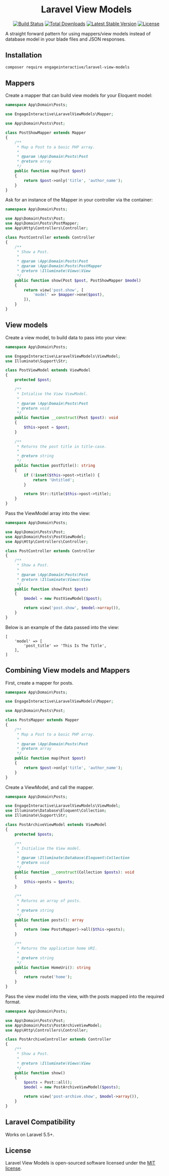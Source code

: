 <h1 align="center">Laravel View Models</h1>

<p align="center">
<a href="https://travis-ci.org/engageinteractive/laravel-view-models"><img src="https://travis-ci.org/engageinteractive/laravel-view-models.svg" alt="Build Status"></a>
<a href="https://packagist.org/packages/engageinteractive/laravel-view-models"><img src="https://poser.pugx.org/engageinteractive/laravel-view-models/d/total.svg" alt="Total Downloads"></a>
<a href="https://packagist.org/packages/engageinteractive/laravel-view-models"><img src="https://poser.pugx.org/engageinteractive/laravel-view-models/v/stable.svg" alt="Latest Stable Version"></a>
<a href="https://packagist.org/packages/engageinteractive/laravel-view-models"><img src="https://poser.pugx.org/engageinteractive/laravel-view-models/license.svg" alt="License"></a>
</p>

A straight forward pattern for using mappers/view models instead of database model in your blade files and JSON responses.

## Installation

```sh
composer require engageinteractive/laravel-view-models
```

## Mappers

Create a mapper that can build view models for your Eloquent model:

```php
namespace App\Domain\Posts;

use EngageInteractive\LaravelViewModels\Mapper;

use App\Domain\Posts\Post;

class PostShowMapper extends Mapper
{
    /**
     * Map a Post to a basic PHP array.
     *
     * @param \App\Domain\Posts\Post
     * @return array
     */
    public function map(Post $post)
    {
        return $post->only('title', 'author_name');
    }
}
```

Ask for an instance of the Mapper in your controller via the container:

```php
namespace App\Domain\Posts;

use App\Domain\Posts\Post;
use App\Domain\Posts\PostMapper;
use App\Http\Controllers\Controller;

class PostController extends Controller
{
    /**
     * Show a Post.
     *
     * @param \App\Domain\Posts\Post
     * @param \App\Domain\Posts\PostMapper
     * @return \Illuminate\Views\View
     */
    public function show(Post $post, PostShowMapper $model)
    {
        return view('post.show', [
            'model' => $mapper->one($post),
        ]),
    }
}
```

## View models

Create a view model, to build data to pass into your view:
```php
namespace App\Domain\Posts;

use EngageInteractive\LaravelViewModels\ViewModel;
use Illuminate\Support\Str;

class PostViewModel extends ViewModel
{
    protected $post;

    /**
     * Intialise the View ViewModel.
     *
     * @param \App\Domain\Posts\Post
     * @return void
     */
    public function __construct(Post $post): void
    {
        $this->post = $post;
    }
    
    /**
     * Returns the post title in title-case.
     *
     * @return string
     */
    public function postTitle(): string
    {
        if (!isset($this->post->title)) {
            return 'Untitled';
        }

        return Str::title($this->post->title);
    }
}
```

Pass the ViewModel array into the view:
```php
namespace App\Domain\Posts;

use App\Domain\Posts\Post;
use App\Domain\Posts\PostViewModel;
use App\Http\Controllers\Controller;

class PostController extends Controller
{
    /**
     * Show a Post.
     *
     * @param \App\Domain\Posts\Post
     * @return \Illuminate\Views\View
     */
    public function show(Post $post)
    {
        $model = new PostViewModel($post);

        return view('post.show', $model->array()),
    }
}
```

Below is an example of the data passed into the view:
```
[
    'model' => [
        'post_title' => 'This Is The Title',
    ],
]
```

## Combining View models and Mappers

First, create a mapper for posts.
```php
namespace App\Domain\Posts;

use EngageInteractive\LaravelViewModels\Mapper;

use App\Domain\Posts\Post;

class PostsMapper extends Mapper
{
    /**
     * Map a Post to a basic PHP array.
     *
     * @param \App\Domain\Posts\Post
     * @return array
     */
    public function map(Post $post)
    {
        return $post->only('title', 'author_name');
    }
}
```

Create a ViewModel, and call the mapper.
```php
namespace App\Domain\Posts;

use EngageInteractive\LaravelViewModels\ViewModel;
use Illuminate\Database\Eloquent\Collection;
use Illuminate\Support\Str;

class PostArchiveViewModel extends ViewModel
{
    protected $posts;

    /**
     * Initialise the View model.
     *
     * @param \Illuminate\Database\Eloquent\Collection
     * @return void
     */
    public function __construct(Collection $posts): void
    {
        $this->posts = $posts;
    }
    
    /**
     * Returns an array of posts.
     *
     * @return string
     */
    public function posts(): array
    {
        return (new PostsMapper)->all($this->posts);
    }

    /**
     * Returns the application home URI.
     *
     * @return string
     */
    public function HomeUri(): string
    {
        return route('home');
    }
}
```

Pass the view model into the view, with the posts mapped into the required format.
```php
namespace App\Domain\Posts;

use App\Domain\Posts\Post;
use App\Domain\Posts\PostArchiveViewModel;
use App\Http\Controllers\Controller;

class PostArchiveController extends Controller
{
    /**
     * Show a Post.
     *
     * @return \Illuminate\Views\View
     */
    public function show()
    {
        $posts = Post::all();
        $model = new PostArchiveViewModel($posts);

        return view('post-archive.show', $model->array()),
    }
}
```



## Laravel Compatibility

Works on Laravel 5.5+.

## License

Laravel View Models is open-sourced software licensed under the [MIT license](http://opensource.org/licenses/MIT).
